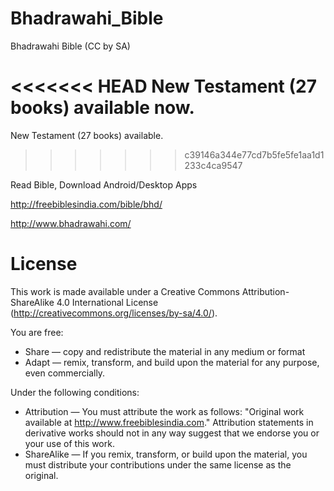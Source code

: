 # Bhadrawahi_Bible
Bhadrawahi Bible (CC by SA)

<<<<<<< HEAD
New Testament (27 books) available now.
=======
New Testament (27 books) available.
>>>>>>> c39146a344e77cd7b5fe5fe1aa1d1233c4ca9547

Read Bible, Download Android/Desktop Apps

http://freebiblesindia.com/bible/bhd/

http://www.bhadrawahi.com/

License
=======

This work is made available under a Creative Commons Attribution-ShareAlike 4.0 International License (http://creativecommons.org/licenses/by-sa/4.0/).

You are free:

* Share — copy and redistribute the material in any medium or format
* Adapt — remix, transform, and build upon the material for any purpose, even commercially.

Under the following conditions:

* Attribution — You must attribute the work as follows: "Original work available at http://www.freebiblesindia.com." Attribution statements in derivative works should not in any way suggest that we endorse you or your use of this work.
* ShareAlike — If you remix, transform, or build upon the material, you must distribute your contributions under the same license as the original.